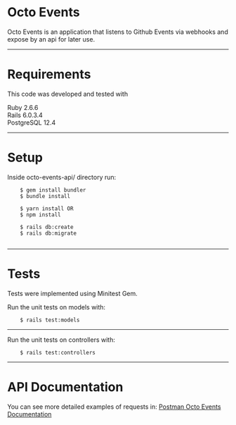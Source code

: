 # Octo Events  

Octo Events is an application that listens to Github Events via webhooks and expose by an api for later use.  


-----------------------------------------

# Requirements

This code was developed and tested with 

Ruby 2.6.6  
Rails 6.0.3.4   
PostgreSQL 12.4

-----------------------------------------

# Setup  

Inside octo-events-api/ directory run:  


```
	$ gem install bundler
	$ bundle install
	
	$ yarn install OR
	$ npm install

	$ rails db:create
	$ rails db:migrate
	
```

---------------------------------------  


# Tests

Tests were implemented using Minitest Gem.  


Run the unit tests on models with: 


```
	$ rails test:models
```
------------------------------------------  

Run the unit tests on controllers with: 


```
	$ rails test:controllers
```
------------------------------------------  

# API Documentation

You can see more detailed examples of requests  in: [Postman Octo Events Documentation](https://documenter.getpostman.com/view/13107448/TVYKZG3g#intro)
